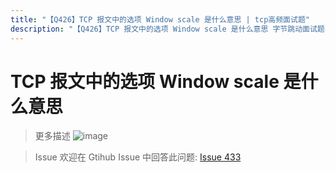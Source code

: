 ```yaml
---
title: "【Q426】TCP 报文中的选项 Window scale 是什么意思 | tcp高频面试题"
description: "【Q426】TCP 报文中的选项 Window scale 是什么意思 字节跳动面试题、阿里腾讯面试题、美团小米面试题。"
---
```


# TCP 报文中的选项 Window scale 是什么意思

> 更多描述
> ![image](https://user-images.githubusercontent.com/13389461/92325971-3f335e80-f081-11ea-8f6e-334d5d9e95f6.png)

> Issue
> 欢迎在 Gtihub Issue 中回答此问题: [Issue 433](https://github.com/shfshanyue/Daily-Question/issues/433)
